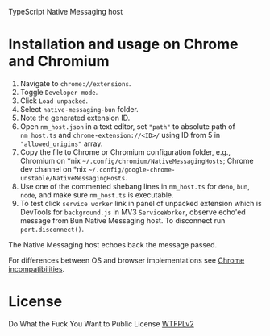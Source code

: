 TypeScript Native Messaging host

# Installation and usage on Chrome and Chromium

1. Navigate to `chrome://extensions`.
2. Toggle `Developer mode`.
3. Click `Load unpacked`.
4. Select `native-messaging-bun` folder.
5. Note the generated extension ID.
6. Open `nm_host.json` in a text editor, set `"path"` to absolute path of `nm_host.ts` and `chrome-extension://<ID>/` using ID from 5 in `"allowed_origins"` array. 
7. Copy the file to Chrome or Chromium configuration folder, e.g., Chromium on \*nix `~/.config/chromium/NativeMessagingHosts`; Chrome dev channel on \*nix `~/.config/google-chrome-unstable/NativeMessagingHosts`.
8. Use one of the commented shebang lines in `nm_host.ts` for `deno`, `bun`, `node`, and make sure `nm_host.ts` is executable.
9. To test click `service worker` link in panel of unpacked extension which is DevTools for `background.js` in MV3 `ServiceWorker`, observe echo'ed message from Bun Native Messaging host. To disconnect run `port.disconnect()`.

The Native Messaging host echoes back the message passed. 

For differences between OS and browser implementations see [Chrome incompatibilities](https://developer.mozilla.org/en-US/docs/Mozilla/Add-ons/WebExtensions/Chrome_incompatibilities#native_messaging).

# License
Do What the Fuck You Want to Public License [WTFPLv2](http://www.wtfpl.net/about/)
